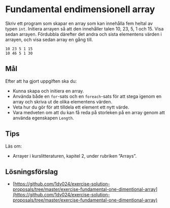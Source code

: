 # Fundamental endimensionell array

Skriv ett program som skapar en array som kan innehålla fem heltal av typen `int`. Initiera arrayen så att den innehåller talen 10, 23, 5, 1 och 15. Visa sedan arrayen. Fördubbla därefter det andra och sista elementens värden i arrayen, och visa sedan array en gång till.

```
10 23 5 1 15
10 46 5 1 30
```

## Mål

Efter att ha gjort uppgiften ska du:

- Kunna skapa och initiera en array.
- Använda både en `for`-sats och en `foreach`-sats för att stega igenom en array och skriva ut de olika elementens värden.
- Veta hur du gör för att tilldela ett element ett nytt värde.
- Vara medveten om att du kan få reda på storleken på en array genom att använda egenskapen `Length`.

## Tips

Läs om:

- Arrayer i kurslitteraturen, kapitel 2, under rubriken ”Arrays”.

## Lösningsförslag

- [https://github.com/1dv024/exercise-solution-proposals/tree/master/exercise-fundamental-one-dimentional-array](https://github.com/1dv024/exercise-solution-proposals/tree/master/exercise-fundamental-one-dimentional-array)
